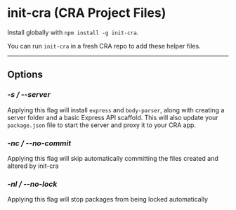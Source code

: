 # init-cra (CRA Project Files)

Install globally with `npm install -g init-cra`.

You can run `init-cra` in a fresh CRA repo to add these helper files.

---

## Options

### **_-s / --server_**

Applying this flag will install `express` and `body-parser`, along with creating a server folder and a basic Express API scaffold. This will also update your `package.json` file to start the server and proxy it to your CRA app.

### **_-nc / --no-commit_**

Applying this flag will skip automatically committing the files created and altered by init-cra

### **_-nl / --no-lock_**

Applying this flag will stop packages from being locked automatically
